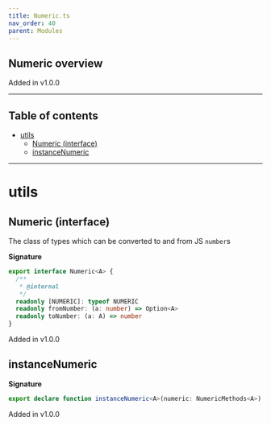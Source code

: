 ```yaml
---
title: Numeric.ts
nav_order: 40
parent: Modules
---
```


## Numeric overview

Added in v1.0.0

---

<h2 class="text-delta">Table of contents</h2>

- [utils](#utils)
  - [Numeric (interface)](#numeric-interface)
  - [instanceNumeric](#instancenumeric)

---

# utils

## Numeric (interface)

The class of types which can be converted to and from JS `number`s

**Signature**

```ts
export interface Numeric<A> {
  /**
   * @internal
   */
  readonly [NUMERIC]: typeof NUMERIC
  readonly fromNumber: (a: number) => Option<A>
  readonly toNumber: (a: A) => number
}
```

Added in v1.0.0

## instanceNumeric

**Signature**

```ts
export declare function instanceNumeric<A>(numeric: NumericMethods<A>): Numeric<A>
```

Added in v1.0.0
